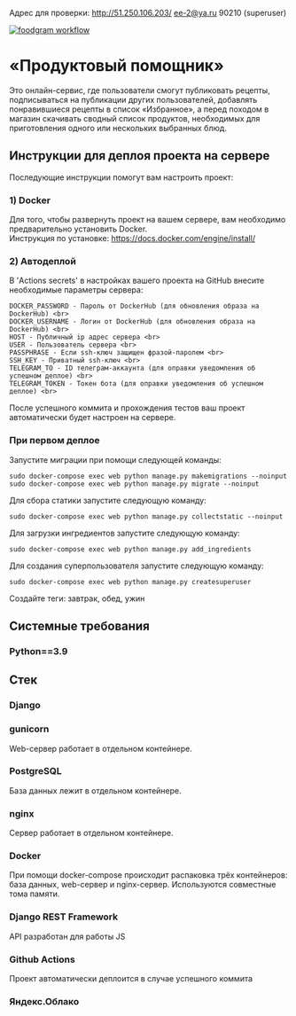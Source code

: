Адрес для проверки:
http://51.250.106.203/ 
ee-2@ya.ru 90210 (superuser)

[![foodgram workflow](https://github.com/zomini/foodgram-project-react/actions/workflows/main.yml/badge.svg)](https://github.com/zomini/zomini/foodgram-project-react/actions/workflows/main.yml)

# «Продуктовый помощник»
Это онлайн-сервис, где пользователи смогут публиковать рецепты, подписываться на публикации других пользователей, добавлять понравившиеся рецепты в список «Избранное», а перед походом в магазин скачивать сводный список продуктов, необходимых для приготовления одного или нескольких выбранных блюд.

## Инструкции для деплоя проекта на сервере

Последующие инструкции помогут вам настроить проект: <br>

### 1) Docker

Для того, чтобы развернуть проект на вашем сервере, вам необходимо предварительно установить Docker. <br>
Инструкция по установке: https://docs.docker.com/engine/install/

### 2) Автодеплой

В 'Actions secrets' в настройках вашего проекта на GitHub внесите необходимые параметры сервера: <br>

```
DOCKER_PASSWORD - Пароль от DockerHub (для обновления образа на DockerHub) <br>
DOCKER_USERNAME - Логин от DockerHub (для обновления образа на DockerHub) <br>
HOST - Публичный ip адрес сервера <br>
USER - Пользователь сервера <br>
PASSPHRASE - Если ssh-ключ защищен фразой-паролем <br>
SSH_KEY - Приватный ssh-ключ <br>
TELEGRAM_TO - ID телеграм-аккаунта (для оправки уведомления об успешном деплое) <br>
TELEGRAM_TOKEN - Токен бота (для оправки уведомления об успешном деплое) <br>
```

После успешного коммита и прохождения тестов ваш проект автоматически будет настроен на сервере. <br>

### При первом деплое

Запустите миграции при помощи следующей команды:

```
sudo docker-compose exec web python manage.py makemigrations --noinput
sudo docker-compose exec web python manage.py migrate --noinput
```

Для сбора статики запустите следующую команду:

```
sudo docker-compose exec web python manage.py collectstatic --noinput
```

Для загрузки ингредиентов запустите следующую команду:

```
sudo docker-compose exec web python manage.py add_ingredients
```

Для создания суперпользователя запустите следующую команду:

```
sudo docker-compose exec web python manage.py createsuperuser
```

Создайте теги: завтрак, обед, ужин

## Системные требования
### Python==3.9

## Стек
### Django
### gunicorn
Web-сервер работает в отдельном контейнере.
### PostgreSQL
База данных лежит в отдельном контейнере.
### nginx
Сервер работает в отдельном контейнере.
### Docker
При помощи docker-compose происходит распаковка трёх контейнеров: база данных, web-сервер и nginx-сервер. Используются совместные тома памяти.
### Django REST Framework
API разработан для работы JS
### Github Actions
Проект автоматически деплоится в случае успешного коммита
### Яндекс.Облако

